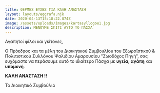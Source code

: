 ```yaml
---
title: ΘΕΡΜΕΣ ΕΥΧΕΣ ΓΙΑ ΚΑΛΗ ΑΝΑΣΤΑΣΗ
layout: layouts/eggrafa.njk
date: 2020-04-13T15:18:22.874Z
image: /assets/uploads/images/kartasyllogou1.jpg
description: ΜΕΝΟΥΜΕ ΣΠΙΤΙ ΑΥΤΟ ΤΟ ΠΑΣΧΑ
---
```

Αγαπητοί φίλοι και γείτονες,

Ο Πρόεδρος και τα μέλη του Διοικητικού Συμβουλίου του Εξωραϊστικού & Πολιτιστικού Συλλόγου Ψαλιδίου Αμαρουσίου "Ζωοδόχος Πηγή", σας ευχόμαστε να περάσουμε αυτό το ιδιαίτερο Πάσχα με **υγεία**, **αγάπη** και **υπομονή**.

**ΚΑΛΗ ΑΝΑΣΤΑΣΗ !!**

Το Διοικητικό Συμβούλιο
